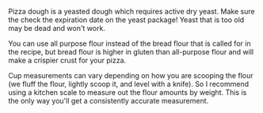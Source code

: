 Pizza dough is a yeasted dough which requires active dry yeast. Make sure the check the expiration date on the yeast package! Yeast that is too old may be dead and won't work.

You can use all purpose flour instead of the bread flour that is called for in the recipe, but bread flour is higher in gluten than all-purpose flour and will make a crispier crust for your pizza.

Cup measurements can vary depending on how you are scooping the flour (we fluff the flour, lightly scoop it, and level with a knife). So I recommend using a kitchen scale to measure out the flour amounts by weight. This is the only way you'll get a consistently accurate measurement.